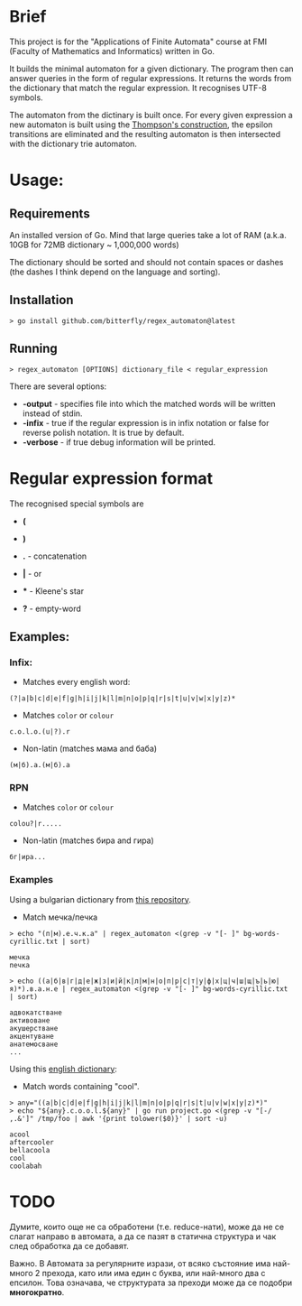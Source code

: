 # Brief

This project is for the "Applications of Finite Automata" course at FMI (Faculty of Mathematics and Informatics) written in Go.

It builds the minimal automaton for a given dictionary. The program then can answer queries in the form of regular expressions. It returns the words from the dictionary that match the regular expression.
It recognises UTF-8 symbols.

The automaton from the dictinary is built once. For every given expression a new automaton is built using the [Thompson's construction](https://en.wikipedia.org/wiki/Thompson%27s_construction), the epsilon transitions are eliminated and the resulting automaton is then intersected with the dictionary trie automaton.

# Usage:

## Requirements

An installed version of Go.
Mind that large queries take a lot of RAM (a.k.a. 10GB for 72MB dictionary ~ 1,000,000 words)

The dictionary should be sorted and should not contain spaces or dashes (the dashes I think depend on the language and sorting).

## Installation

    > go install github.com/bitterfly/regex_automaton@latest


## Running

    > regex_automaton [OPTIONS] dictionary_file < regular_expression

There are several options:

* **-output** -  specifies file into which the matched words will be written instead of stdin.
* **-infix** - true if the regular expression is in infix notation or false for reverse polish notation. It is true by default.
* **-verbose** - if true debug information will be printed.

# Regular expression format

The recognised special symbols are

* **(**

* **)**

* **.** - concatenation

* **|** - or

* **\*** - Kleene's star

* **?** - empty-word

## Examples:

### Infix:

* Matches every english word:

`(?|a|b|c|d|e|f|g|h|i|j|k|l|m|n|o|p|q|r|s|t|u|v|w|x|y|z)*`

* Matches `color` or `colour`

`c.o.l.o.(u|?).r`

* Non-latin (matches мама and баба)

`(м|б).а.(м|б).а`

### RPN

* Matches `color` or `colour`

`colou?|r.....`

* Non-latin (matches бира and гира)

`бг|ира...`

### Examples
Using a bulgarian dictionary from [this repository](https://github.com/miglen/bulgarian-wordlists/blob/master/wordlists/bg-words-cyrillic.txt).

* Match мечка/печка
```
> echo "(п|м).е.ч.к.а" | regex_automaton <(grep -v "[- ]" bg-words-cyrillic.txt | sort)

мечка
печка

> echo ((а|б|в|г|д|е|ж|з|и|й|к|л|м|н|о|п|р|с|т|у|ф|х|ц|ч|ш|щ|ъ|ь|ю|я)*).в.а.н.е | regex_automaton <(grep -v "[- ]" bg-words-cyrillic.txt | sort)

адвокатстване
активоване
акушерстване
акцентуване
анатемосване
...
```

Using this [english dictionary](https://github.com/dwyl/english-words/blob/master/words.txt):

* Match words containing "cool".

```
> any="((a|b|c|d|e|f|g|h|i|j|k|l|m|n|o|p|q|r|s|t|u|v|w|x|y|z)*)"
> echo "${any}.c.o.o.l.${any}" | go run project.go <(grep -v "[-/ ,.&']" /tmp/foo | awk '{print tolower($0)}' | sort -u)

acool
aftercooler
bellacoola
cool
coolabah
```

# TODO
Думите, които още не са обработени (т.е. reduce-нати), може да не се слагат направо в автомата, а да се пазят в статична структура и чак след обработка да се добавят.

Важно. В Автомата за регулярните изрази, от всяко състояние има най-много 2 прехода, като или има един с буква, или най-много два с епсилон. Това означава, че структурата за преходи може да се подобри **многократно**.
